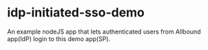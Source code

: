 # idp-initiated-sso-demo
An example nodeJS app that lets authenticated users from Allbound app(IdP) login to this demo app(SP).
